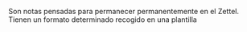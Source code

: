 Son notas pensadas para permanecer permanentemente en el Zettel. Tienen un formato determinado recogido en una plantilla
